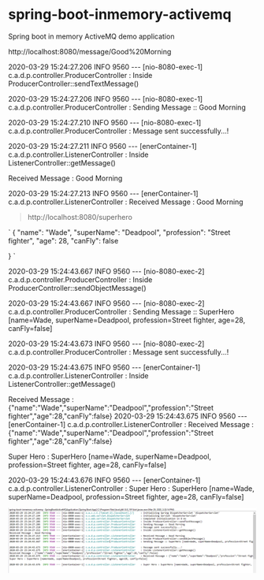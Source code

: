 # spring-boot-inmemory-activemq
Spring boot in memory ActiveMQ demo application


http://localhost:8080/message/Good%20Morning


2020-03-29 15:24:27.206  INFO 9560 --- [nio-8080-exec-1] c.a.d.p.controller.ProducerController    : Inside ProducerController::sendTextMessage() 

2020-03-29 15:24:27.206  INFO 9560 --- [nio-8080-exec-1] c.a.d.p.controller.ProducerController    : Sending Message :: Good Morning 

2020-03-29 15:24:27.210  INFO 9560 --- [nio-8080-exec-1] c.a.d.p.controller.ProducerController    : Message sent successfully...!

2020-03-29 15:24:27.211  INFO 9560 --- [enerContainer-1] c.a.d.p.controller.ListenerController    : Inside ListenerController::getMessage() 

Received Message : Good Morning

2020-03-29 15:24:27.213  INFO 9560 --- [enerContainer-1] c.a.d.p.controller.ListenerController    : Received Message : Good Morning


> http://localhost:8080/superhero

`
 {
            "name": "Wade",
            "superName": "Deadpool",
            "profession": "Street fighter",
            "age": 28,
            "canFly": false
 	
 }
 `
 
2020-03-29 15:24:43.667  INFO 9560 --- [nio-8080-exec-2] c.a.d.p.controller.ProducerController    : Inside ProducerController::sendObjectMessage() 

2020-03-29 15:24:43.667  INFO 9560 --- [nio-8080-exec-2] c.a.d.p.controller.ProducerController    : Sending Message :: SuperHero [name=Wade, superName=Deadpool, profession=Street fighter, age=28, canFly=false] 

2020-03-29 15:24:43.673  INFO 9560 --- [nio-8080-exec-2] c.a.d.p.controller.ProducerController    : Message sent successfully...!

2020-03-29 15:24:43.675  INFO 9560 --- [enerContainer-1] c.a.d.p.controller.ListenerController    : Inside ListenerController::getMessage() 

Received Message : {"name":"Wade","superName":"Deadpool","profession":"Street fighter","age":28,"canFly":false}
2020-03-29 15:24:43.675  INFO 9560 --- [enerContainer-1] c.a.d.p.controller.ListenerController    : Received Message : {"name":"Wade","superName":"Deadpool","profession":"Street fighter","age":28,"canFly":false}

Super Hero : SuperHero [name=Wade, superName=Deadpool, profession=Street fighter, age=28, canFly=false]

2020-03-29 15:24:43.676  INFO 9560 --- [enerContainer-1] c.a.d.p.controller.ListenerController    : Super Hero : SuperHero [name=Wade, superName=Deadpool, profession=Street fighter, age=28, canFly=false]



![Alt text](https://github.com/rahul-ghadge/spring-boot-inmemory-activemq/blob/master/src/main/resources/static/InMemoryActiveMQOutput.PNG?raw=true "In Memory ActiveMQ Output")


